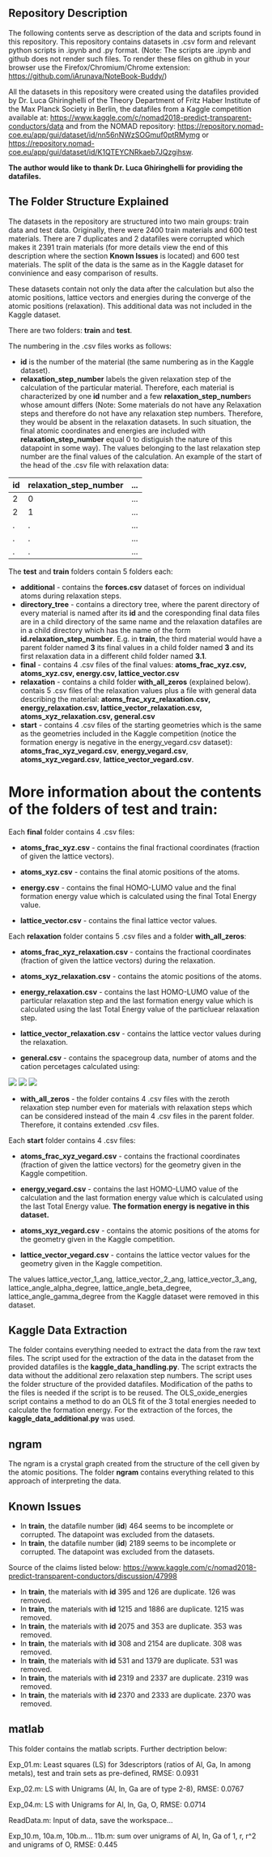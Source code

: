 ## Repository Description
The following contents serve as description of the data and scripts found in this repository. This repository contains datasets in .csv form and relevant python scripts in .ipynb and .py format.
(Note: The scripts are .ipynb and github does not render such files. To render these files on github in your browser use the Firefox/Chromium/Chrome extension: https://github.com/iArunava/NoteBook-Buddy/)

All the datasets in this repository were created using the datafiles provided by Dr. Luca Ghiringhelli of the Theory Department of Fritz Haber Institute of the Max Planck Society in Berlin, the datafiles from a Kaggle competition available at: https://www.kaggle.com/c/nomad2018-predict-transparent-conductors/data and from the NOMAD repository: https://repository.nomad-coe.eu/app/gui/dataset/id/nn56nNWzSOGmuf0ptRMymg or https://repository.nomad-coe.eu/app/gui/dataset/id/K1QTEYCNRkaeb7JQzgihsw.

**The author would like to thank Dr. Luca Ghiringhelli for providing the datafiles.**

## The Folder Structure Explained
The datasets in the repository are structured into two main groups: train data and test data. Originally, there were 2400 train materials and 600 test materials. There are 7 duplicates and 2 datafiles were corrupted which makes it 2391 train materials (for more details view the end of this description where the section **Known Issues** is located) and 600 test materials. The split of the data is the same as in the Kaggle dataset for convinience and easy comparison of results.

These datasets contain not only the data after the calculation but also the atomic positions, lattice vectors and energies during the converge of the atomic positions (relaxation). This additional data was not included in the Kaggle dataset.

There are two folders: **train** and **test**.

The numbering in the .csv files works as follows: 
* **id** is the number of the material (the same numbering as in the Kaggle dataset).
* **relaxation_step_number** labels the given relaxation step of the calculation of the particular material. Therefore, each material is characterized by one **id** number and a few **relaxation_step_number**s whose amount differs (Note: Some materials do not have any Relaxation steps and therefore do not have any relaxation step numbers. Therefore, they would be absent in the relaxation datasets. In such situation, the final atomic coordinates and energies are included with **relaxation_step_number** equal 0 to distiguish the nature of this datapoint in some way). The values belonging to the last relaxation step number are the final values of the calculation.
An example of the start of the head of the .csv file with relaxation data:

id | relaxation_step_number | ...
------------ | ------------- | -------------
2 | 0 | ...
2 | 1 | ...
. | . | ...
. | . | ...
. | . | ...

The **test** and **train** folders contain 5 folders each:
* **additional** - contains the **forces.csv** dataset of forces on individual atoms during relaxation steps.
* **directory_tree** - contains a directory tree, where the parent directory of every material is named after its **id** and the coresponding final data files are in a child directory of the same name and the relaxation datafiles are in a child directory which has the name of the form **id.relaxation_step_number**. E.g. in **train**, the third material would have a parent folder named **3** its final values in a child folder named **3** and its first relaxation data in a different child folder named **3.1**.
* **final** - contains 4 .csv files of the final values: **atoms_frac_xyz.csv, atoms_xyz.csv, energy.csv, lattice_vector.csv**
* **relaxation** - contains a child folder **with_all_zeros** (explained below). contais 5 .csv files of the relaxation values plus a file with general data describing the material: **atoms_frac_xyz_relaxation.csv, energy_relaxation.csv, lattice_vector_relaxation.csv, atoms_xyz_relaxation.csv, general.csv**
* **start** - contains 4 .csv files of the starting geometries which is the same as the geometries included in the Kaggle competition (notice the formation energy is negative in the energy_vegard.csv dataset): **atoms_frac_xyz_vegard.csv**, **energy_vegard.csv**, **atoms_xyz_vegard.csv**, **lattice_vector_vegard.csv**.

# More information about the contents of the folders of test and train:

Each **final** folder contains 4 .csv files:
* **atoms_frac_xyz.csv** - contains the final fractional coordinates (fraction of given the lattice vectors).

* **atoms_xyz.csv** - contains the final atomic positions of the atoms.

* **energy.csv** - contains the final HOMO-LUMO value and the final formation energy value which is calculated using the final Total Energy value.

* **lattice_vector.csv** - contains the final lattice vector values.


Each **relaxation** folder contains 5 .csv files and a folder **with_all_zeros**:
* **atoms_frac_xyz_relaxation.csv** - contains the fractional coordinates (fraction of given the lattice vectors) during the relaxation.

* **atoms_xyz_relaxation.csv** - contains the atomic positions of the atoms.

* **energy_relaxation.csv** - contains the last HOMO-LUMO value of the particular relaxation step and the last formation energy value which is calculated using the last Total Energy value of the particluear relaxation step.

* **lattice_vector_relaxation.csv** - contains the lattice vector values during the relaxation.

* **general.csv** - contains the spacegroup data, number of atoms and the cation percetages calculated using:

<img src="https://render.githubusercontent.com/render/math?math=x = \frac{ n_{Al} }{ n_{Al} %2B n_{Ga} %2B n_{In} } ">
<img src="https://render.githubusercontent.com/render/math?math=y = \frac{ n_{Ga} }{ n_{Al} %2B n_{Ga} %2B n_{In} } ">
<img src="https://render.githubusercontent.com/render/math?math=z = \frac{ n_{In} }{ n_{Al} %2B n_{Ga} %2B n_{In} } ">

 * **with_all_zeros** - the folder contains 4 .csv files with the zeroth relaxation step number even for materials with relaxation steps which can be considered instead of the main 4 .csv files in the parent folder. Therefore, it contains extended .csv files.
 
 Each **start** folder contains 4 .csv files:
 * **atoms_frac_xyz_vegard.csv** - contains the fractional coordinates (fraction of given the lattice vectors) for the geometry given in the Kaggle competition.
 
 * **energy_vegard.csv** - contains the last HOMO-LUMO value of the calculation and the last formation energy value which is calculated using the last Total Energy value. **The formation energy is negative in this dataset.**
 
 * **atoms_xyz_vegard.csv** - contains the atomic positions of the atoms for the geometry given in the Kaggle competition.
 
 * **lattice_vector_vegard.csv** - contains the lattice vector values for the geometry given in the Kaggle competition.
 
 

The values lattice_vector_1_ang, lattice_vector_2_ang, lattice_vector_3_ang, lattice_angle_alpha_degree, lattice_angle_beta_degree, lattice_angle_gamma_degree from the Kaggle dataset were removed in this dataset.

## Kaggle Data Extraction
The folder contains everything needed to extract the data from the raw text files. The script used for the extraction of the data in the dataset from the provided datafiles is the **kaggle_data_handling.py**. The script extracts the data without the additional zero relaxation step numbers. The script uses the folder structure of the provided datafiles. Modification of the paths to the files is needed if the script is to be reused. The OLS_oxide_energies script contains a method to do an OLS fit of the 3 total energies needed to calculate the formation energy. For the extraction of the forces, the **kaggle_data_additional.py** was used.

## ngram
The ngram is a crystal graph created from the structure of the cell given by the atomic positions. The folder **ngram** contains everything related to this approach of interpreting the data.

## Known Issues
* In **train**, the datafile number (**id**) 464 seems to be incomplete or corrupted. The datapoint was excluded from the datasets.
* In **train**, the datafile number (**id**) 2189 seems to be incomplete or corrupted. The datapoint was excluded from the datasets.

Source of the claims listed below: https://www.kaggle.com/c/nomad2018-predict-transparent-conductors/discussion/47998
* In **train**, the materials with **id** 395 and 126 are duplicate. 126 was removed.
* In **train**, the materials with **id** 1215 and 1886 are duplicate. 1215 was removed.
* In **train**, the materials with **id** 2075 and 353 are duplicate. 353 was removed.
* In **train**, the materials with **id** 308 and 2154 are duplicate. 308 was removed.
* In **train**, the materials with **id** 531 and 1379 are duplicate. 531 was removed.
* In **train**, the materials with **id** 2319 and 2337 are duplicate. 2319 was removed.
* In **train**, the materials with **id** 2370 and 2333 are duplicate. 2370 was removed.

## matlab
This folder contains the matlab scripts. Further dectription below:

Exp_01.m: Least squares (LS) for 3descriptors (ratios of Al, Ga, In among metals), test and train sets as pre-defined, RMSE: 0.0931

Exp_02.m: LS with Unigrams (Al, In, Ga are of type 2-8), RMSE: 0.0767

Exp_04.m: LS with Unigrams for Al, In, Ga, O, RMSE: 0.0714

ReadData.m: Input of data, save the workspace...

Exp_10.m, 10a.m, 10b.m... 11b.m: sum over unigrams of Al, In, Ga of 1, r, r^2 and unigrams of O, RMSE: 0.445


